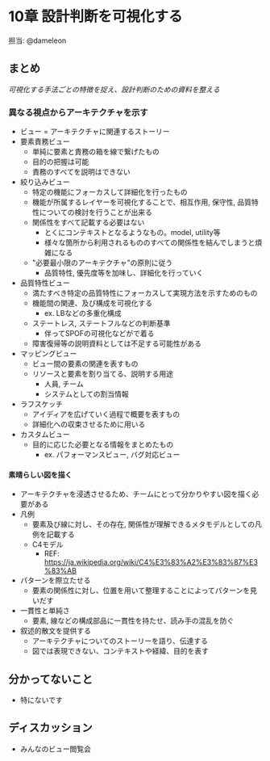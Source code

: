 # 10章 設計判断を可視化する

担当: @dameleon

## まとめ

_可視化する手法ごとの特徴を捉え、設計判断のための資料を整える_

### 異なる視点からアーキテクチャを示す

- ビュー = アーキテクチャに関連するストーリー
- 要素責務ビュー
    - 単純に要素と責務の箱を線で繋げたもの
    - 目的の把握は可能
    - 責務のすべてを説明はできない
- 絞り込みビュー
    - 特定の機能にフォーカスして詳細化を行ったもの
    - 機能が所属するレイヤーを可視化することで、相互作用, 保守性, 品質特性についての検討を行うことが出来る
    - 関係性をすべて記載する必要はない
        - とくにコンテキストとなるようなもの。model, utility等
        - 様々な箇所から利用されるもののすべての関係性を結んでしまうと煩雑になる
    - "必要最小限のアーキテクチャ"の原則に従う
        - 品質特性, 優先度等を加味し、詳細化を行っていく
- 品質特性ビュー
    - 満たすべき特定の品質特性にフォーカスして実現方法を示すためのもの
    - 機能間の関連、及び構成を可視化する
        - ex. LBなどの多重化構成
    - ステートレス, ステートフルなどの判断基準
        - 伴ってSPOFの可視化などがで着る
    - 障害復帰等の説明資料としては不足する可能性がある
- マッピングビュー
    - ビュー間の要素の関連を表すもの
    - リソースと要素を割り当てる、説明する用途
        - 人員, チーム
        - システムとしての割当情報
- ラフスケッチ 
    - アイディアを広げていく過程で概要を表すもの
    - 詳細化への収束させるために用いる
- カスタムビュー
    - 目的に応じた必要となる情報をまとめたもの
        - ex. パフォーマンスビュー, バグ対応ビュー

#### 素晴らしい図を描く

- アーキテクチャを浸透させるため、チームにとって分かりやすい図を描く必要がある
- 凡例
    - 要素及び線に対し、その存在, 関係性が理解できるメタモデルとしての凡例を記載する
    - C4モデル
        - REF: https://ja.wikipedia.org/wiki/C4%E3%83%A2%E3%83%87%E3%83%AB
- パターンを際立たせる
    - 要素の関係性に対し、位置を用いて整理することによってパターンを見いだす
- 一貫性と単純さ
    - 要素, 線などの構成部品に一貫性を持たせ、読み手の混乱を防ぐ
- 叙述的散文を提供する
    - アーキテクチャについてのストーリーを語り、伝達する
    - 図では表現できない、コンテキストや経緯、目的を表す


## 分かってないこと

- 特にないです

## ディスカッション

- みんなのビュー閲覧会
